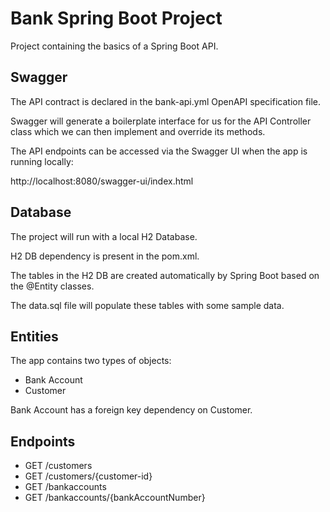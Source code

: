 # Bank Spring Boot Project

Project containing the basics of a Spring Boot API. 


## Swagger

The API contract is declared in the bank-api.yml OpenAPI specification file. 

Swagger will generate a boilerplate interface for us for the API Controller class which we can then implement and override its methods. 

The API endpoints can be accessed via the Swagger UI when the app is running locally:

http://localhost:8080/swagger-ui/index.html


## Database

The project will run with a local H2 Database. 

H2 DB dependency is present in the pom.xml. 

The tables in the H2 DB are created automatically by Spring Boot based on the @Entity classes. 

The data.sql file will populate these tables with some sample data. 


## Entities

The app contains two types of objects:
* Bank Account
* Customer

Bank Account has a foreign key dependency on Customer.  


## Endpoints

* GET /customers
* GET /customers/{customer-id}
* GET /bankaccounts
* GET /bankaccounts/{bankAccountNumber}

